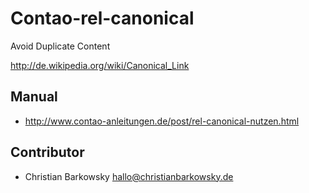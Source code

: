 Contao-rel-canonical
====================

Avoid Duplicate Content

http://de.wikipedia.org/wiki/Canonical_Link


Manual
-------------------

* http://www.contao-anleitungen.de/post/rel-canonical-nutzen.html


Contributor
-------------------

* Christian Barkowsky <hallo@christianbarkowsky.de>
